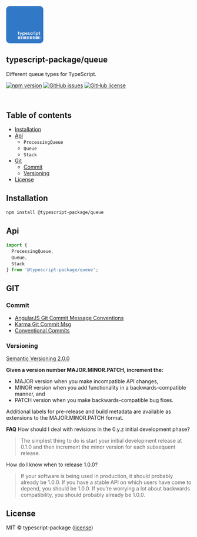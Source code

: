 
<a href="https://www.typescriptlang.org/">
  <img
    src="https://raw.githubusercontent.com/typescript-package/core/refs/heads/main/ts-package-barcode-logo-512.png"
    width="20%"
    title="@typescript-package/queue"
  />
</a>

## typescript-package/queue

Different queue types for TypeScript.

<!-- npm badge -->
[![npm version][typescript-package-npm-badge-svg]][typescript-package-npm-badge]
[![GitHub issues][typescript-package-badge-issues]][typescript-package-issues]
[![GitHub license][typescript-package-badge-license]][typescript-package-license]

<br>

## Table of contents

* [Installation](#installation)
* [Api](#api)
  * `ProcessingQueue`
  * `Queue`
  * `Stack`
* [Git](#git)
  * [Commit](#commit)
  * [Versioning](#versioning)
* [License](#license)

## Installation

```bash
npm install @typescript-package/queue
```

## Api

```typescript
import {
  ProcessingQueue,
  Queue,
  Stack
} from '@typescript-package/queue';
```

## GIT

### Commit

* [AngularJS Git Commit Message Conventions][git-commit-angular]
* [Karma Git Commit Msg][git-commit-karma]
* [Conventional Commits][git-commit-conventional]

### Versioning

[Semantic Versioning 2.0.0][git-semver]

**Given a version number MAJOR.MINOR.PATCH, increment the:**

* MAJOR version when you make incompatible API changes,
* MINOR version when you add functionality in a backwards-compatible manner, and
* PATCH version when you make backwards-compatible bug fixes.

Additional labels for pre-release and build metadata are available as extensions to the MAJOR.MINOR.PATCH format.

**FAQ**
How should I deal with revisions in the 0.y.z initial development phase?

> The simplest thing to do is start your initial development release at 0.1.0 and then increment the minor version for each subsequent release.

How do I know when to release 1.0.0?

> If your software is being used in production, it should probably already be 1.0.0. If you have a stable API on which users have come to depend, you should be 1.0.0. If you’re worrying a lot about backwards compatibility, you should probably already be 1.0.0.

## License

MIT © typescript-package ([license][typescript-package-license])

<!-- This package: typescript-package  -->
  <!-- GitHub: badges -->
  [typescript-package-badge-issues]: https://img.shields.io/github/issues/typescript-package/queue
  [isscript-package-badge-forks]: https://img.shields.io/github/forks/typescript-package/queue
  [typescript-package-badge-stars]: https://img.shields.io/github/stars/typescript-package/queue
  [typescript-package-badge-license]: https://img.shields.io/github/license/typescript-package/queue
  <!-- GitHub: badges links -->
  [typescript-package-issues]: https://github.com/typescript-package/queue/issues
  [typescript-package-forks]: https://github.com/typescript-package/queue/network
  [typescript-package-license]: https://github.com/typescript-package/queue/blob/master/LICENSE
  [typescript-package-stars]: https://github.com/typescript-package/queue/stargazers
<!-- This package -->

<!-- Package: typescript-package -->
  <!-- npm -->
  [typescript-package-npm-badge-svg]: https://badge.fury.io/js/@typescript-package%2Fqueue.svg
  [typescript-package-npm-badge]: https://badge.fury.io/js/@typescript-package%2Fqueue

<!-- GIT -->
[git-semver]: http://semver.org/

<!-- GIT: commit -->
[git-commit-angular]: https://gist.github.com/stephenparish/9941e89d80e2bc58a153
[git-commit-karma]: http://karma-runner.github.io/0.10/dev/git-commit-msg.html
[git-commit-conventional]: https://www.conventionalcommits.org/en/v1.0.0/

